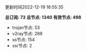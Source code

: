 更新时间2022-12-19 16:55:35

**总订阅: 73**
**总节点: 1340**
**有效节点: 498**
- trojan节点: 53
- v2ray节点: 289
- ss节点: 154
- ssr节点: 2
